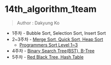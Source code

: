 # 14th_algorithm_1team

> Author : Dakyung Ko

- 1주차 - Bubble Sort, Selection Sort, Insert Sort
- 2~3주차 - [Merge Sort, Quick Sort, Heap Sort](./yapp14th-study/src/w2)
    - [Programmers Sort Level 1~3](./yapp14th-study/src/w1/solution)
- 4주차 - [Binary Search Tree(BST), B-Tree](./yapp14th-study/src/w4)
- 5주차 - [Red Black Tree, Hash Table](./yapp14th-study/src/w5)
